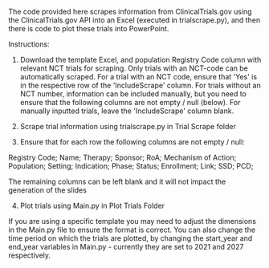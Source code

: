 The code provided here scrapes information from ClinicalTrials.gov using the ClinicalTrials.gov API into an Excel (executed in trialscrape.py), and then there is code to plot these trials into PowerPoint.

Instructions:

1. Download the template Excel, and population Registry Code column with relevant NCT trials for scraping. Only trials with an NCT-code can be automatically scraped. For a trial with an NCT code, ensure that 'Yes' is in the respective row of the 'IncludeScrape' column. For trials without an NCT number, information can be included manually, but you need to ensure that the following columns are not empty / null (below). For manually inputted trials, leave the 'IncludeScrape' column blank.

2. Scrape trial information using trialscrape.py in Trial Scrape folder

3. Ensure that for each row the following columns are not empty / null:

  Registry Code;
  Name;
  Therapy;
  Sponsor;
  RoA;
  Mechanism of Action;
  Population;
  Setting;
  Indication;
  Phase;
  Status;
  Enrollment;
  Link;
  SSD;
  PCD;

  The remaining columns can be left blank and it will not impact the generation of the slides

4. Plot trials using Main.py in Plot Trials Folder

  If you are using a specific template you may need to adjust the dimensions in the Main.py file to ensure the format is correct. You can also change the time period on which the trials are plotted, by changing the start_year and end_year variables in Main.py - currently   they are set to 2021 and 2027 respectively.
